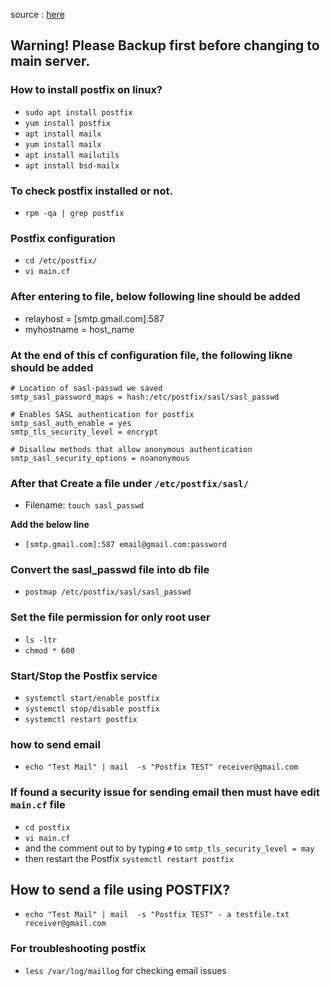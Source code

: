 source : [here](https://youtu.be/blYx6VQEPXY?si=3s0quKe4EY_EhL8V)

## Warning! Please Backup first before changing to main server.

### How to install postfix on linux?

- ```sudo apt install postfix```
- ```yum install postfix```
- ```apt install mailx```
- ```yum install mailx```
- ```apt install mailutils```
- ```apt install bsd-mailx```

### To check postfix installed or not.
- ```rpm -qa | grep postfix```

### Postfix configuration 

- ```cd /etc/postfix/```
- ```vi main.cf```

### After entering to file, below following line should be added

- relayhost = [smtp.gmail.com]:587
- myhostname = host_name

### At the end of this cf configuration file, the following likne should be added

```
# Location of sasl-passwd we saved
smtp_sasl_password_maps = hash:/etc/postfix/sasl/sasl_passwd

# Enables SASL authentication for postfix
smtp_sasl_auth_enable = yes
smtp_tls_security_level = encrypt

# Disallow methods that allow anonymous authentication
smtp_sasl_security_options = noanonymous

```
### After that Create a file under ```/etc/postfix/sasl/```

- Filename: ```touch sasl_passwd```

__Add the below line__
- ```[smtp.gmail.com]:587 email@gmail.com:password```

### Convert the sasl_passwd file into db file
- ```postmap /etc/postfix/sasl/sasl_passwd```

### Set the file permission for only root user

- ```ls -ltr```
- ```chmod * 600```

### Start/Stop the Postfix service

- ```systemctl start/enable postfix```
- ```systemctl stop/disable postfix```
- ```systemctl restart postfix```

### how to send email

- ```echo "Test Mail" | mail  -s "Postfix TEST" receiver@gmail.com```

### If found a security issue for sending email then must have edit ```main.cf``` file

- ```cd postfix```
- ```vi main.cf```
- and the comment out to by typing ```#``` to ```smtp_tls_security_level = may```
- then restart the Postfix ```systemctl restart postfix```

## How to send a file using POSTFIX?

- ```echo "Test Mail" | mail  -s "Postfix TEST" - a testfile.txt receiver@gmail.com```

### For troubleshooting postfix

- ```less /var/log/maillog``` for checking email issues

